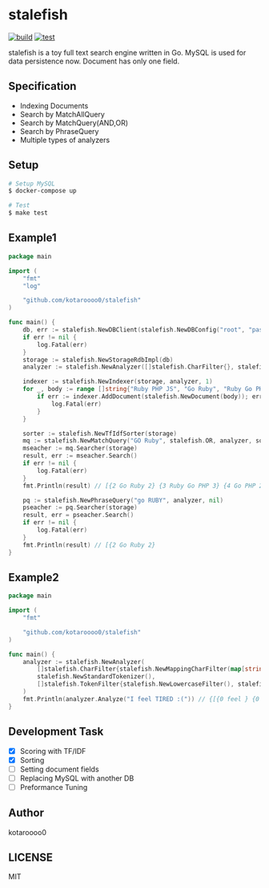 # stalefish

[![build](https://github.com/kotaroooo0/stalefish/actions/workflows/build.yml/badge.svg)](https://github.com/kotaroooo0/stalefish/actions/workflows/build.yml)
[![test](https://github.com/kotaroooo0/stalefish/actions/workflows/test.yml/badge.svg)](https://github.com/kotaroooo0/stalefish/actions/workflows/test.yml)

stalefish is a toy full text search engine written in Go.
MySQL is used for data persistence now.
Document has only one field.

## Specification

- Indexing Documents
- Search by MatchAllQuery
- Search by MatchQuery(AND,OR)
- Search by PhraseQuery
- Multiple types of analyzers

## Setup

```sh
# Setup MySQL
$ docker-compose up

# Test
$ make test
```

## Example1

```go
package main

import (
	"fmt"
	"log"

	"github.com/kotaroooo0/stalefish"
)

func main() {
	db, err := stalefish.NewDBClient(stalefish.NewDBConfig("root", "password", "127.0.0.1", "3306", "stalefish"))
	if err != nil {
		log.Fatal(err)
	}
	storage := stalefish.NewStorageRdbImpl(db)
	analyzer := stalefish.NewAnalyzer([]stalefish.CharFilter{}, stalefish.NewStandardTokenizer(), []stalefish.TokenFilter{stalefish.NewLowercaseFilter()})

	indexer := stalefish.NewIndexer(storage, analyzer, 1)
	for _, body := range []string{"Ruby PHP JS", "Go Ruby", "Ruby Go PHP", "Go PHP"} {
		if err := indexer.AddDocument(stalefish.NewDocument(body)); err != nil {
			log.Fatal(err)
		}
	}

	sorter := stalefish.NewTfIdfSorter(storage)
	mq := stalefish.NewMatchQuery("GO Ruby", stalefish.OR, analyzer, sorter)
	mseacher := mq.Searcher(storage)
	result, err := mseacher.Search()
	if err != nil {
		log.Fatal(err)
	}
	fmt.Println(result) // [{2 Go Ruby 2} {3 Ruby Go PHP 3} {4 Go PHP 2} {1 Ruby PHP JS 3}]

	pq := stalefish.NewPhraseQuery("go RUBY", analyzer, nil)
	pseacher := pq.Searcher(storage)
	result, err = pseacher.Search()
	if err != nil {
		log.Fatal(err)
	}
	fmt.Println(result) // [{2 Go Ruby 2}
}
```

## Example2

```go
package main

import (
	"fmt"

	"github.com/kotaroooo0/stalefish"
)

func main() {
	analyzer := stalefish.NewAnalyzer(
		[]stalefish.CharFilter{stalefish.NewMappingCharFilter(map[string]string{":(": "sad"})},
		stalefish.NewStandardTokenizer(),
		[]stalefish.TokenFilter{stalefish.NewLowercaseFilter(), stalefish.NewStemmerFilter(), stalefish.NewStopWordFilter([]string{"i", "my", "me", "the", "a", "for"})},
	)
	fmt.Println(analyzer.Analyze("I feel TIRED :(")) // {[{0 feel } {0 tire } {0 sad }]}
}
```

## Development Task

- [x] Scoring with TF/IDF
- [x] Sorting
- [ ] Setting document fields
- [ ] Replacing MySQL with another DB
- [ ] Preformance Tuning

## Author

kotaroooo0

## LICENSE

MIT

